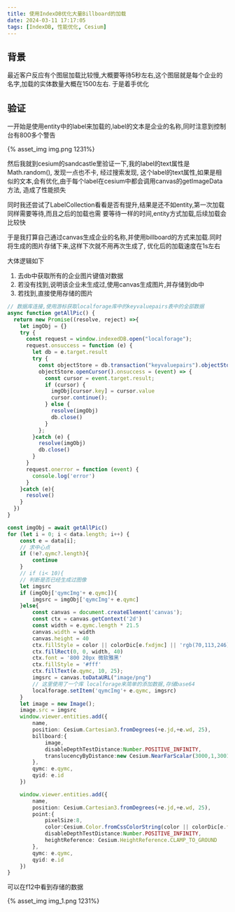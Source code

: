 ```yaml
---
title: 使用IndexDB优化大量Billboard的加载
date: 2024-03-11 17:17:05
tags: [IndexDB, 性能优化, Cesium]
---
```


## 背景
最近客户反应有个图层加载比较慢,大概要等待5秒左右,这个图层就是每个企业的名字,加载的实体数量大概在1500左右. 于是着手优化 
## 验证
一开始是使用entity中的label来加载的,label的文本是企业的名称,同时注意到控制台有800多个警告

{% asset_img img.png 1231%}

然后我就到cesium的sandcastle里验证一下,我的label的text属性是Math.random(), 发现一点也不卡, 经过搜索发现,
这个label的text属性,如果是相似的文本,会有优化,由于每个label在cesium中都会调用canvas的getImageData方法,
造成了性能损失

同时我还尝试了LabelCollection看看是否有提升,结果是还不如entity,第一次加载同样需要等待,而且之后的加载也需
要等待一样的时间,entity方式加载,后续加载会比较快

于是我打算自己通过canvas生成企业的名称,并使用billboard的方式来加载.同时将生成的图片存储下来,这样下次就不用再次生成了, 优化后的加载速度在1s左右

大体逻辑如下

1. 去db中获取所有的企业图片键值对数据
2. 若没有找到,说明该企业未生成过,使用canvas生成图片,并存储到db中
3. 若找到,直接使用存储的图片

```ts
// 数据库连接,使用游标获取localforage库中的keyvaluepairs表中的全部数据
async function getAllPic() {
  return new Promise((resolve, reject) =>{
    let imgObj = {}
    try {
      const request = window.indexedDB.open("localforage");
      request.onsuccess = function (e) {
        let db = e.target.result
        try {
          const objectStore = db.transaction("keyvaluepairs").objectStore("keyvaluepairs");
          objectStore.openCursor().onsuccess = (event) => {
            const cursor = event.target.result;
            if (cursor) {
              imgObj[cursor.key] = cursor.value
              cursor.continue();
            } else {
              resolve(imgObj)
              db.close()
            }
          };
        }catch (e) {
          resolve(imgObj)
          db.close()
        }
      }
      request.onerror = function (event) {
        console.log('error')
      }
    }catch (e){
      resolve()
    }
  })
}
```


```ts
const imgObj = await getAllPic()
for (let i = 0; i < data.length; i++) {
    const e = data[i];
    // 求中心点
    if (!e?.qymc?.length){
        continue
    }
    // if (i< 10){
    // 判断是否已经生成过图像
    let imgsrc
    if (imgObj['qymcImg'+ e.qymc]){
        imgsrc = imgObj['qymcImg'+ e.qymc]
    }else{
        const canvas = document.createElement('canvas');
        const ctx = canvas.getContext('2d')
        const width = e.qymc.length * 21.5
        canvas.width = width
        canvas.height = 40
        ctx.fillStyle = color || colorDic[e.fxdjmc] || 'rgb(70,113,246)'
        ctx.fillRect(0, 0, width, 40)
        ctx.font = '800 20px 微软雅黑'
        ctx.fillStyle = '#fff'
        ctx.fillText(e.qymc, 10, 25);
        imgsrc = canvas.toDataURL("image/png")
        // 这里使用了一个库 localforage来简单的添加数据,存储base64
        localforage.setItem('qymcImg'+ e.qymc, imgsrc)
    }
    let image = new Image();
    image.src = imgsrc
    window.viewer.entities.add({
        name,
        position: Cesium.Cartesian3.fromDegrees(+e.jd,+e.wd, 25),
        billboard:{
            image,
            disableDepthTestDistance:Number.POSITIVE_INFINITY,
            translucencyByDistance:new Cesium.NearFarScalar(3000,1,3001,0)
        },
        qymc: e.qymc,
        qyid: e.id
    })

    window.viewer.entities.add({
        name,
        position: Cesium.Cartesian3.fromDegrees(+e.jd,+e.wd, 25),
        point:{
            pixelSize:8,
            color:Cesium.Color.fromCssColorString(color || colorDic[e.fxdjmc] || 'rgb(70,113,246)'),
            disableDepthTestDistance:Number.POSITIVE_INFINITY,
            heightReference: Cesium.HeightReference.CLAMP_TO_GROUND
        },
        qymc: e.qymc,
        qyid: e.id
    })
}

```


可以在f12中看到存储的数据

{% asset_img img_1.png 1231%}